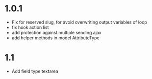 # 1.0.1

- Fix for reserved slug, for avoid overwriting output variables  of loop
- fix hook action list
- add protection against multiple sending ajax
- add helper methods in model AttributeType

# 1.1

- Add field type textarea